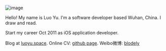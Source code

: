 
![image](urlhere)

Hello! My name is Luo Yu. I'm a software developer based Wuhan, China. I draw and read.

Start my career Oct 2011 as iOS application developer.

Blog at [luoyu.space](https://luoyu.space). Online CV: [github page](https://open.luoyu.space). Weibo微博: [blodely](https://weibo.com/blodely)



<!-- ### Hi there 👋 -->

<!--
**blodely/blodely** is a ✨ _special_ ✨ repository because its `README.md` (this file) appears on your GitHub profile.

Here are some ideas to get you started:

- 🔭 I’m currently working on ...
- 🌱 I’m currently learning ...
- 👯 I’m looking to collaborate on ...
- 🤔 I’m looking for help with ...
- 💬 Ask me about ...
- 📫 How to reach me: ...
- 😄 Pronouns: ...
- ⚡ Fun fact: ...
-->
